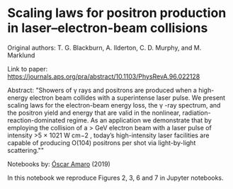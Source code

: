 # Scaling laws for positron production in laser–electron-beam collisions

Original authors: T. G. Blackburn, A. Ilderton, C. D. Murphy, and M. Marklund

Link to paper: https://journals.aps.org/pra/abstract/10.1103/PhysRevA.96.022128

Abstract: "Showers of γ rays and positrons are produced when a high-energy electron beam collides with a superintense laser pulse. We present scaling laws for the electron-beam energy loss, the γ -ray spectrum, and the positron yield and energy that are valid in the nonlinear, radiation-reaction-dominated regime. As an application we demonstrate that by employing the collision of a > GeV electron beam with a laser pulse of intensity >5 × 1021 W cm−2 , today’s high-intensity laser facilities are capable of producing O(104) positrons per shot via light-by-light scattering.""

Notebooks by: [Óscar Amaro](https://github.com/OsAmaro) (2019)

In this notebook we reproduce Figures 2, 3, 6 and 7 in Jupyter notebooks.
